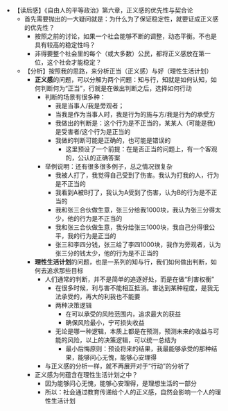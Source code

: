 - 【读后感】《自由人的平等政治》第六章，正义感的优先性与契合论
	- 首先需要抛出的一大疑问就是：为什么为了保证稳定性，就要证成正义感的优先性？
		- 按照之前的讨论，如果一个社会能够不断的调整，动态平衡。不也是具有较高的稳定性吗？
		- 非得要整个社会里的每个（或大多数）公民，都将正义感放在第一位，这个社会才能稳定？
	- 【分析】按照我的思路，来分析正当（正义感）与好（理性生活计划）
		- **正义感**的问题，可以分解为两个问题：知与行，知就是如何认知，如何判断何为“正当”，行就是在做出判断之后，选择如何行动
			- 判断的场景有很多种：
				- 我是当事人/我是旁观者；
				- 当我是作为当事人时，我是行为的施与方/我是行为的承受方
				- 我做出的判断是：这个行为是不正当的，某某人（可能是我）是受害者/这个行为是正当的
				- 我做的判断可能是正确的，也可能是错误的
					- 这里预设了一个前提：在是否正当的问题上，有一个客观的，公认的正确答案
			- 举例说明：还有很多很多例子，总之情况很复杂
				- 我被人打了，我觉得自己受到了伤害。我认为打我的人，行为是不正当的
				- 我看到A被B打了，我认为A受到了伤害，认为B的行为是不正当的
				- 我和张三合伙做生意，张三分给我1000块，我认为张三分得太少，他的行为是不正当的
				- 我和张三合伙做生意，我分给张三1000块，我自己分得很公平，我的行为是正当的
				- 张三和李四分钱，张三给了李四1000块，我作为旁观者，认为张三分的钱太少，他的行为是不正当的
		- **理性生活计划**的问题，也是一系列的知与行，我们如何做出判断，如何去追求那些目标
			- 人们通常的判断，并不是简单的追逐好处，而是在做“利害权衡”
				- 在很多时候，利与害不能相互抵消。害达到某种程度，是我无法承受的，再大的利我也不能要
				- 两种决策逻辑
					- 在可以承受的风险范围内，追求最大的获益
					- 确保风险最小，宁可损失收益
				- 无论是哪一种逻辑，本质上都是在预测，预测未来的收益与可能的风险，以上的决策逻辑，可以统一总结为
					- 最小后悔原则：预设将来的结果，我最能够承受的那种结果，能够问心无愧，能够心安理得
			- 与正义感的分析一样，就不再展开对于“行动”的分析了
		- 正义感为何蕴含在理性生活计划之中？
			- 因为能够问心无愧，能够心安理得，是理想生活的一部分
			- 所以：社会通过教育传递给个人的正义感，自然会影响一个人的理性生活计划
